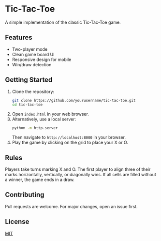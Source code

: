 # Tic-Tac-Toe

A simple implementation of the classic Tic-Tac-Toe game.

## Features

- Two-player mode
- Clean game board UI
- Responsive design for mobile
- Win/draw detection

## Getting Started

1. Clone the repository:
    ```bash
    git clone https://github.com/yourusername/tic-tac-toe.git
    cd tic-tac-toe
    ```
2. Open `index.html` in your web browser.
3. Alternatively, use a local server:
    ```bash
    python -m http.server
    ```
    Then navigate to `http://localhost:8000` in your browser.
4. Play the game by clicking on the grid to place your X or O.

## Rules

Players take turns marking X and O. The first player to align three of their marks horizontally, vertically, or diagonally wins. If all cells are filled without a winner, the game ends in a draw.

## Contributing

Pull requests are welcome. For major changes, open an issue first.

## License

[MIT](LICENSE)